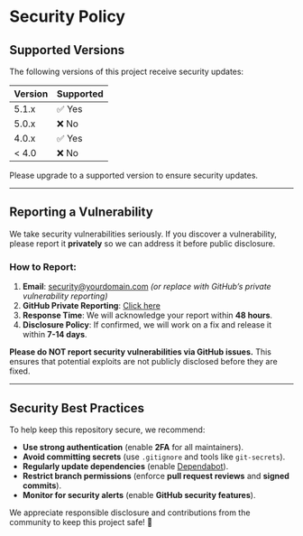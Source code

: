 # Security Policy

## Supported Versions

The following versions of this project receive security updates:

| Version | Supported          |
| ------- | ------------------ |
| 5.1.x   | ✅ Yes             |
| 5.0.x   | ❌ No              |
| 4.0.x   | ✅ Yes             |
| < 4.0   | ❌ No              |

Please upgrade to a supported version to ensure security updates.

---

## Reporting a Vulnerability

We take security vulnerabilities seriously. If you discover a vulnerability, please report it **privately** so we can address it before public disclosure.

### **How to Report:**
1. **Email**: [security@yourdomain.com](mailto:security@yourdomain.com) *(or replace with GitHub’s private vulnerability reporting)*
2. **GitHub Private Reporting**: [Click here](https://github.com/Muti9289/activity_minutes/security/advisories)
3. **Response Time**: We will acknowledge your report within **48 hours**.
4. **Disclosure Policy**: If confirmed, we will work on a fix and release it within **7-14 days**.

**Please do NOT report security vulnerabilities via GitHub issues.** This ensures that potential exploits are not publicly disclosed before they are fixed.

---

## Security Best Practices

To help keep this repository secure, we recommend:

- **Use strong authentication** (enable **2FA** for all maintainers).
- **Avoid committing secrets** (use `.gitignore` and tools like `git-secrets`).
- **Regularly update dependencies** (enable [Dependabot](https://github.com/dependabot)).
- **Restrict branch permissions** (enforce **pull request reviews** and **signed commits**).
- **Monitor for security alerts** (enable **GitHub security features**).

We appreciate responsible disclosure and contributions from the community to keep this project safe! 🚀
